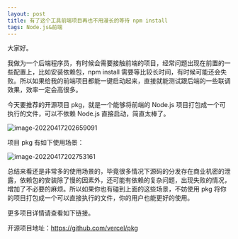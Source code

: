 ```yaml
---
layout: post
title: 有了这个工具前端项目再也不用漫长的等待 npm install 
tags: Node.js&前端
---
```


大家好。

我做为一个后端程序员，有时候会需要接触前端的项目，经常问题出现在前置的一些配置上，比如安装依赖包，npm install 需要等比较长时间，有时候可能还会失败。所以如果给我的前端项目都能一键启动起来，直接就能测试跟后端的一些联调效果，效率一定会高很多。

今天要推荐的开源项目 pkg，就是一个能够将前端的 Node.js 项目打包成一个可执行的文件，可以不依赖 Node.js 直接启动，简直太棒了。

![image-20220417202659091](https://7465-test-3c9b5e-1-1301419220.tcb.qcloud.la/images/compress_image-20220417202659091.png)

项目 pkg 有如下使用场景：

![image-20220417202753161](https://7465-test-3c9b5e-1-1301419220.tcb.qcloud.la/images/compress_image-20220417202753161.png)

总结来看还是非常多的使用场景的，毕竟很多情况下源码的分发存在商业机密的泄露，依赖包的安装除了慢的因素外，还可能有依赖的复杂问题，出现失败的情况，增加了不必要的麻烦。所以如果你也有碰到上面的这些场景，不妨使用 pkg 将你的项目打包成一个可以直接执行的文件，你的用户也能更好的使用。

更多项目详情请查看如下链接。

开源项目地址：https://github.com/vercel/pkg
